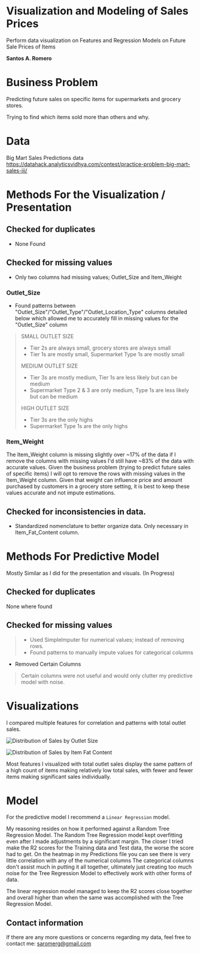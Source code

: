 # Visualization and Modeling of Sales Prices
Perform data visualization on Features and Regression Models on Future Sale Prices of Items

**Santos A. Romero**

# Business Problem
Predicting future sales on specific items for supermarkets and grocery stores.

Trying to find which items sold more than others and why.

# Data
Big Mart Sales Predictions data
https://datahack.analyticsvidhya.com/contest/practice-problem-big-mart-sales-iii/

# Methods For the Visualization / Presentation

## Checked for duplicates
- None Found

## Checked for missing values
- Only two columns had missing values; Outlet_Size and Item_Weight

### Outlet_Size
- Found patterns between "Outlet_Size"/"Outlet_Type"/"Outlet_Location_Type" columns detailed below which allowed me to accurately fill in missing values for the "Outlet_Size" column
>SMALL OUTLET SIZE
>- Tier 2s are always small, grocery stores are always small
>- Tier 1s are mostly small, Supermarket Type 1s are mostly small
>
>MEDIUM OUTLET SIZE
>- Tier 3s are mostly medium, Tier 1s are less likely but can be medium
>- Supermarket Type 2 & 3 are only medium, Type 1s are less likely but can be medium
>
>HIGH OUTLET SIZE
>- Tier 3s are the only highs
>- Supermarket Type 1s are the only highs

### Item_Weight
The Item_Weight column is missing slightly over ~17% of the data if I remove the columns with missing values I'd still have ~83% of the data with accurate values. Given the business problem (trying to predict future sales of specific items) I will opt to remove the rows with missing values in the Item_Weight column. Given that weight can influence price and amount purchased by customers in a grocery store setting, it is best to keep these values accurate and not impute estimations.

## Checked for inconsistencies in data.
- Standardized nomenclature to better organize data. Only necessary in Item_Fat_Content column.

# Methods For Predictive Model
Mostly Similar as I did for the presentation and visuals. (In Progress)
## Checked for duplicates
 None where found

## Checked for missing values
> - Used SimpleImputer for numerical values; instead of removing rows.
> - Found patterns to manually impute values for categorical columns
- Removed Certain Columns
> Certain columns were not useful and would only clutter my predictive model with noise.


# Visualizations
I compared multiple features for correlation and patterns with total outlet sales.

![Distribution of Sales by Outlet Size](https://user-images.githubusercontent.com/112634963/199135169-b4dc908f-2737-4980-9fcb-86df17a47955.png)

![Distribution of Sales by Item Fat Content](https://user-images.githubusercontent.com/112634963/199135215-6c09dbd6-aea5-40a5-bea8-f69ae8e6f29a.png)

Most features I visualized with total outlet sales display the same pattern of a high count of items making relatively low total sales, with fewer
and fewer items making significant sales individually.


# Model
For the predictive model I recommend a `Linear Regression` model.

My reasoning resides on how it performed against a Random Tree Regression Model.
The Random Tree Regression model kept overfitting even after I made adjustments by a significant margin.
The closer I tried make the R2 scores for the Training data and Test data, the worse the score had to get.
On the heatmap in my Predictions file you can see there is very little correlation with any of the numerical columns
The categorical columns don't assist much in putting it all together, ultimately just creating too much noise for the 
Tree Regression Model to effectively work with other forms of data.

The linear regression model managed to keep the R2 scores close together and overall higher than when the same was 
accomplished with the Tree Regression Model.

## Contact information
If there are any more questions or concerns regarding my data, feel free to contact me: saromerg@gmail.com
